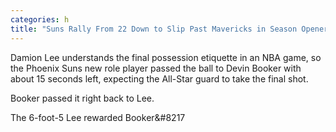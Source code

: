 ```yaml
---
categories: h
title: "Suns Rally From 22 Down to Slip Past Mavericks in Season Opener"
---
```


Damion Lee understands the final possession etiquette in an NBA game, so the Phoenix Suns new role player passed the ball to Devin Booker with about 15 seconds left, expecting the All-Star guard to take the final shot.



Booker passed it right back to Lee.



The 6-foot-5 Lee rewarded Booker&#8217